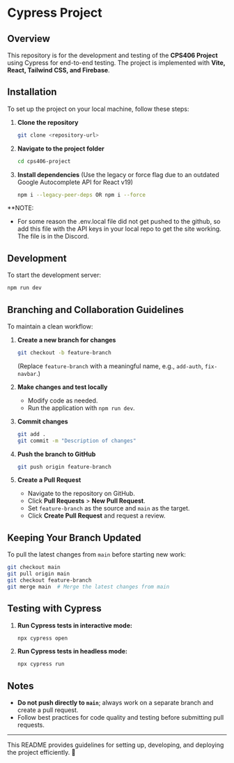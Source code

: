 # Cypress Project

## Overview
This repository is for the development and testing of the **CPS406 Project** using Cypress for end-to-end testing. The project is implemented with **Vite, React, Tailwind CSS, and Firebase**.

## Installation
To set up the project on your local machine, follow these steps:

1. **Clone the repository**
   ```bash
   git clone <repository-url>
   ```
2. **Navigate to the project folder**
   ```bash
   cd cps406-project
   ```
3. **Install dependencies** (Use the legacy or force flag due to an outdated Google Autocomplete API for React v19)
   ```bash
   npm i --legacy-peer-deps OR npm i --force
   ```

**NOTE:
- For some reason the .env.local file did not get pushed to the github, so add this file with the API keys in your local repo to get the site working. The file is in the Discord.

## Development
To start the development server:
```bash
npm run dev
```

## Branching and Collaboration Guidelines
To maintain a clean workflow:
1. **Create a new branch for changes**
   ```bash
   git checkout -b feature-branch
   ```
   (Replace `feature-branch` with a meaningful name, e.g., `add-auth`, `fix-navbar`.)

2. **Make changes and test locally**
   - Modify code as needed.
   - Run the application with `npm run dev`.

3. **Commit changes**
   ```bash
   git add .
   git commit -m "Description of changes"
   ```

4. **Push the branch to GitHub**
   ```bash
   git push origin feature-branch
   ```

5. **Create a Pull Request**
   - Navigate to the repository on GitHub.
   - Click **Pull Requests** > **New Pull Request**.
   - Set `feature-branch` as the source and `main` as the target.
   - Click **Create Pull Request** and request a review.

## Keeping Your Branch Updated
To pull the latest changes from `main` before starting new work:
```bash
git checkout main
git pull origin main
git checkout feature-branch
git merge main  # Merge the latest changes from main
```

## Testing with Cypress
1. **Run Cypress tests in interactive mode:**
   ```bash
   npx cypress open
   ```
2. **Run Cypress tests in headless mode:**
   ```bash
   npx cypress run
   ```

## Notes
- **Do not push directly to `main`**; always work on a separate branch and create a pull request.
- Follow best practices for code quality and testing before submitting pull requests.

---
This README provides guidelines for setting up, developing, and deploying the project efficiently. 🚀
